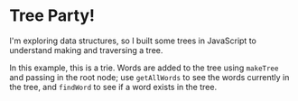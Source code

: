 # Tree Party!

I'm exploring data structures, so I built
some trees in JavaScript to understand making and 
traversing a tree.

In this example, this is a trie. Words are added to the
tree using `makeTree` and passing in the root node;
use `getAllWords` to see the words currently in the tree,
and `findWord` to see if a word exists in the tree.

